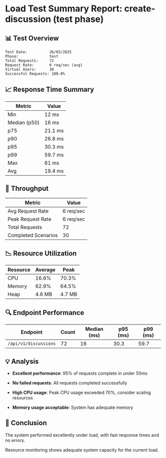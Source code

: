 # Load Test Summary Report: create-discussion (test phase)

## 📊 Test Overview

```
Test Date:          26/03/2025
Phase:              test
Total Requests:     72
Request Rate:       6 req/sec (avg)
Virtual Users:      30
Successful Requests: 100.0%
```

## 📈 Response Time Summary

| Metric       | Value   |
| ------------ | ------- |
| Min          | 12 ms   |
| Median (p50) | 16 ms   |
| p75          | 21.1 ms |
| p90          | 26.8 ms |
| p95          | 30.3 ms |
| p99          | 59.7 ms |
| Max          | 61 ms   |
| Avg          | 19.4 ms |

## 🚦 Throughput

| Metric              | Value     |
| ------------------- | --------- |
| Avg Request Rate    | 6 req/sec |
| Peak Request Rate   | 6 req/sec |
| Total Requests      | 72        |
| Completed Scenarios | 30        |

## 📉 Resource Utilization

| Resource | Average | Peak   |
| -------- | ------- | ------ |
| CPU      | 16.6%   | 70.3%  |
| Memory   | 62.9%   | 64.5%  |
| Heap     | 4.6 MB  | 4.7 MB |

## 🔍 Endpoint Performance

| Endpoint              | Count | Median (ms) | p95 (ms) | p99 (ms) |
| --------------------- | ----- | ----------- | -------- | -------- |
| `/api/v1/discussions` | 72    | 16          | 30.3     | 59.7     |

## 💡 Analysis

- **Excellent performance**: 95% of requests complete in under 50ms

- **No failed requests**: All requests completed successfully

- **High CPU usage**: Peak CPU usage exceeded 70%, consider scaling resources

- **Memory usage acceptable**: System has adequate memory

## 📝 Conclusion

The system performed excellently under load, with fast response times and no errors.

Resource monitoring shows adequate system capacity for the current load.
